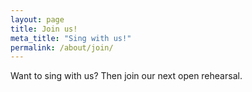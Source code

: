 ```yaml
---
layout: page
title: Join us!
meta_title: "Sing with us!"
permalink: /about/join/
---
```


Want to sing with us? Then join our next open rehearsal.